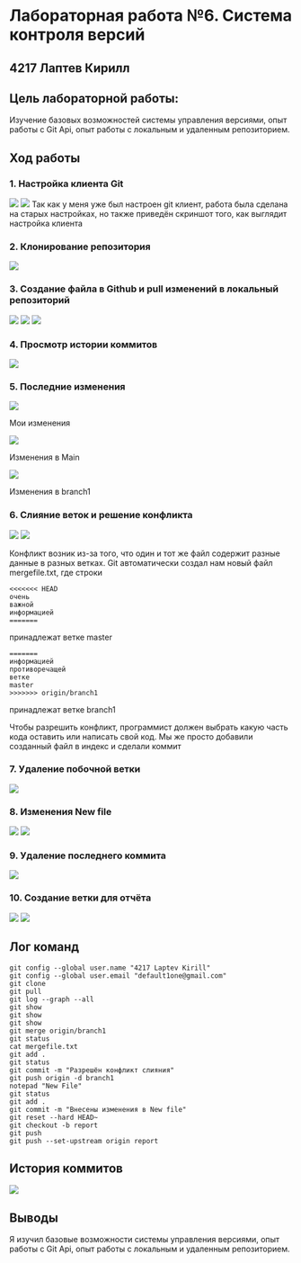 # Лабораторная работа №6. Система контроля версий
## 4217 Лаптев Кирилл
## Цель лабораторной работы:
Изучение базовых возможностей системы управления версиями, опыт работы с Git Api, опыт работы с локальным и удаленным репозиторием.
## Ход работы
### 1. Настройка клиента Git
![](/Screenshots/GitConfig1.png)
![](/Screenshots/GitConfig2.png)
Так как у меня уже был настроен git клиент, работа была сделана на старых настройках, но также приведён скриншот того, как выглядит настройка клиента
### 2. Клонирование репозитория
![](/Screenshots/clone.png)
### 3. Создание файла в Github и pull изменений в локальный репозиторий
![](/Screenshots/addFile(Github).png)
![](/Screenshots/PullChanges1.png)
![](/Screenshots/PullChanges2.png)
### 4. Просмотр истории коммитов
![](/Screenshots/git%20log.png)
### 5. Последние изменения
![](/Screenshots/LastChanges1(my).png)

Мои изменения

![](/Screenshots/LastChanges2(main).png)

Изменения в Main

![](/Screenshots/LastChanges3(branch1).png)

Изменения в branch1
### 6. Слияние веток и решение конфликта
![](/Screenshots/merge1.png)
![](/Screenshots/merge2.png)

Конфликт возник из-за того, что один и тот же файл содержит разные данные в разных ветках. Git автоматически создал нам новый файл mergefile.txt, где строки
```
<<<<<<< HEAD
очень
важной
информацией
=======
```
принадлежат ветке master
```
=======
информацией
противоречащей
ветке
master
>>>>>>> origin/branch1
```
принадлежат ветке branch1 

Чтобы разрешить конфликт, программист должен выбрать какую часть кода оставить или написать свой код. Мы же просто добавили созданный файл в индекс и сделали коммит
### 7. Удаление побочной ветки
![](/Screenshots/DeleteBranch.png)
### 8. Изменения New file
![](/Screenshots/ChangeFile1.png)
![](/Screenshots/ChangeFile2.png)
### 9. Удаление последнего коммита
![](/Screenshots/ResetChangeFile.png)
### 10. Создание ветки для отчёта
![](/Screenshots/CreateReportBranch.png)
![](/Screenshots/PushReport.png)
## Лог команд
```
git config --global user.name "4217 Laptev Kirill"
git config --global user.email "default1one@gmail.com"
git clone
git pull
git log --graph --all
git show
git show
git show
git merge origin/branch1
git status
cat mergefile.txt
git add .
git status
git commit -m "Разрешён конфликт слияния"
git push origin -d branch1
notepad "New File"
git status
git add .
git commit -m "Внесены изменения в New file"
git reset --hard HEAD~
git checkout -b report
git push
git push --set-upstream origin report
```
## История коммитов
![](/Screenshots/History.png)
## Выводы
Я изучил базовые возможности системы управления версиями, опыт работы с Git Api, опыт работы с локальным и удаленным репозиторием.